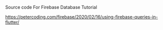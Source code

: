 Source code For Firebase Database Tutorial

https://petercoding.com/firebase/2020/02/16/using-firebase-queries-in-flutter/

